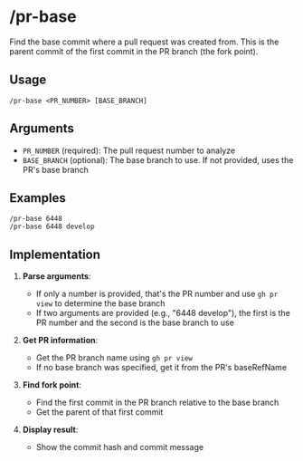 # /pr-base

Find the base commit where a pull request was created from. This is the parent commit of the first commit in the PR branch (the fork point).

## Usage

```
/pr-base <PR_NUMBER> [BASE_BRANCH]
```

## Arguments

- `PR_NUMBER` (required): The pull request number to analyze
- `BASE_BRANCH` (optional): The base branch to use. If not provided, uses the PR's base branch

## Examples

```
/pr-base 6448
/pr-base 6448 develop
```

## Implementation

1. **Parse arguments**:
   - If only a number is provided, that's the PR number and use `gh pr view` to determine the base branch
   - If two arguments are provided (e.g., "6448 develop"), the first is the PR number and the second is the base branch to use

2. **Get PR information**:
   - Get the PR branch name using `gh pr view`
   - If no base branch was specified, get it from the PR's baseRefName

3. **Find fork point**:
   - Find the first commit in the PR branch relative to the base branch
   - Get the parent of that first commit

4. **Display result**:
   - Show the commit hash and commit message
